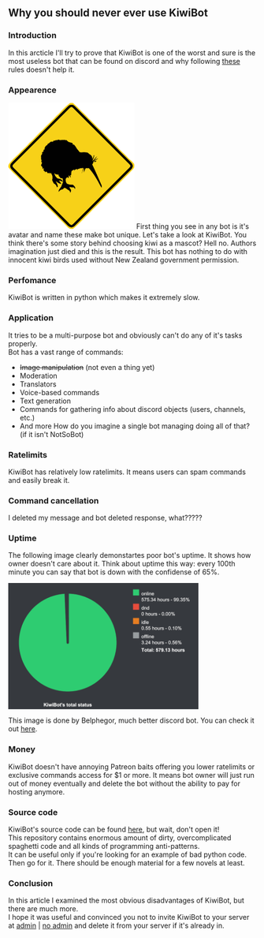 ## Why you should never ever use KiwiBot


### Introduction
In this arcticle I'll try to prove that KiwiBot is one of the worst and sure is the most useless bot that can be found on discord and why following [these](https://github.com/Fogapod/discord-bot-challenges) rules doesn't help it.

### Appearence
<img height=256 src=.github/avatar.png>
First thing you see in any bot is it's avatar and name these make bot unique. Let's take a look at KiwiBot.  
You think there's some story behind choosing kiwi as a mascot? Hell no. Authors imagination just died and this is the result. This bot has nothing to do with innocent kiwi birds used without New Zealand government permission.

### Perfomance
KiwiBot is written in python which makes it extremely slow.

### Application
It tries to be a multi-purpose bot and obviously can't do any of it's tasks properly.  
Bot has a vast range of commands:
* ~~Image manipulation~~ (not even a thing yet)
* Moderation
* Translators
* Voice-based commands
* Text generation
* Commands for gathering info about discord objects (users, channels, etc.)
* And more
How do you imagine a single bot managing doing all of that? (if it isn't NotSoBot)

### Ratelimits
KiwiBot has relatively low ratelimits. It means users can spam commands and easily break it.

### Command cancellation
I deleted my message and bot deleted response, what?????

### Uptime
The following image clearly demonstartes poor bot's uptime. It shows how owner doesn't care about it. Think about uptime this way: every 100th minute you can say that bot is down with the confidense of 65%.

<img align=center height=256 src=.github/uptime.png>

This image is done by Belphegor, much better discord bot. You can check it out [here](https://github.com/nguuuquaaa/Belphegor).

### Money
KiwiBot doesn't have annoying Patreon baits offering you lower ratelimits or exclusive commands access for $1 or more. It means bot owner will just run out of money eventually and delete the bot without the ability to pay for hosting anymore.

### Source code
KiwiBot's source code can be found [here](http://github.com/Fogapod/KiwiBot), but wait, don't open it!  
This repository contains enormous amount of dirty, overcomplicated spaghetti code and all kinds of programming anti-patterns.  
It can be useful only if you're looking for an example of bad python code. Then go for it. There should be enough material for a few novels at least.

### Conclusion
In this article I examined the most obvious disadvantages of KiwiBot, but there are much more.  
I hope it was useful and convinced you not to invite KiwiBot to your server at [admin](https://discordapp.com/oauth2/authorize?client_id=394793577160376320&scope=bot&permissions=8) | [no admin](https://discordapp.com/oauth2/authorize?client_id=394793577160376320&scope=bot&permissions=2146958583) and delete it from your server if it's already in.

